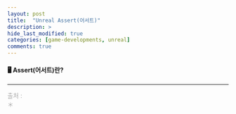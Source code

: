 ```yaml
---
layout: post
title:  "Unreal Assert(어서트)"
description: >
hide_last_modified: true
categories: [game-developments, unreal]
comments: true
---
```


#### 🖥️ Assert(어서트)란?
>

----
<span style="color:darkgray; font-size:14px;"> 출처 : <br>
＊ <br>
</span>
